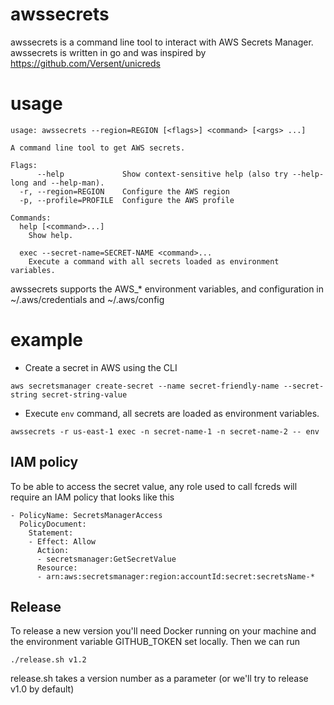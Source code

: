 # awssecrets

awssecrets is a command line tool to interact with AWS Secrets Manager.
awssecrets is written in go and was inspired by https://github.com/Versent/unicreds

# usage

```
usage: awssecrets --region=REGION [<flags>] <command> [<args> ...]

A command line tool to get AWS secrets.

Flags:
      --help             Show context-sensitive help (also try --help-long and --help-man).
  -r, --region=REGION    Configure the AWS region
  -p, --profile=PROFILE  Configure the AWS profile

Commands:
  help [<command>...]
    Show help.

  exec --secret-name=SECRET-NAME <command>...
    Execute a command with all secrets loaded as environment variables.
```

awssecrets supports the AWS_* environment variables, and configuration in ~/.aws/credentials and ~/.aws/config

# example

* Create a secret in AWS using the CLI
```
aws secretsmanager create-secret --name secret-friendly-name --secret-string secret-string-value
```
* Execute `env` command, all secrets are loaded as environment variables.
```
awssecrets -r us-east-1 exec -n secret-name-1 -n secret-name-2 -- env
```

## IAM policy

To be able to access the secret value, any role used to call fcreds will require an IAM policy that looks like this
```
- PolicyName: SecretsManagerAccess
  PolicyDocument:
    Statement:
    - Effect: Allow
      Action:
      - secretsmanager:GetSecretValue
      Resource:
      - arn:aws:secretsmanager:region:accountId:secret:secretsName-*
```

## Release

To release a new version you'll need Docker running on your machine and the environment variable GITHUB_TOKEN set locally. Then we can run
```
./release.sh v1.2
```
release.sh takes a version number as a parameter (or we'll try to release v1.0 by default)
